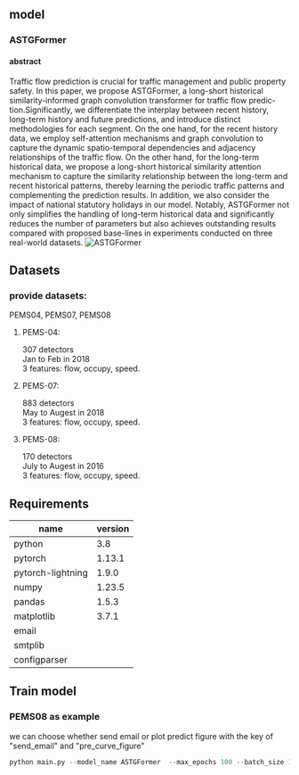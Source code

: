 ## model

### ASTGFormer

#### abstract

Traffic flow prediction is crucial for traffic management and public property safety. In this paper, we propose ASTGFormer, a long-short historical similarity-informed graph convolution transformer for traffic flow predic-tion.Significantly, we differentiate the interplay between recent history, long-term history and future predictions, and introduce distinct methodologies for each segment. On the one hand, for the recent history data, we employ self-attention mechanisms and graph convolution to capture the dynamic spatio-temporal dependencies and adjacency relationships of the traffic flow. On the other hand, for the long-term historical data, we propose a long-short historical similarity attention mechanism to capture the similarity relationship between the long-term and recent historical patterns, thereby learning the periodic traffic patterns and complementing the prediction results. In addition, we also consider the impact of national statutory holidays in our model. Notably, ASTGFormer not only simplifies the handling of long-term historical data and significantly reduces the number of parameters but also achieves outstanding results compared with proposed base-lines in experiments conducted on three real-world datasets.
![ASTGFormer](./figures/framework.png)

## Datasets

### provide datasets:

PEMS04, PEMS07, PEMS08

1. PEMS-04:
   
   307 detectors  
   Jan to Feb in 2018  
   3 features: flow, occupy, speed.
   
2. PEMS-07:
   
   883 detectors  
   May to Augest in 2018  
   3 features: flow, occupy, speed.

2. PEMS-08:
   
   170 detectors  
   July to Augest in 2016  
   3 features: flow, occupy, speed.
   

## Requirements

| name              | version     |
| ----------------- | ----------- |
| python            |  3.8    |
| pytorch           | 1.13.1 |
| pytorch-lightning | 1.9.0       |
| numpy             | 1.23.5 |
| pandas            | 1.5.3  |
| matplotlib        | 3.7.1  |
| email             |             |
| smtplib           |             |
| configparser      |             |

## Train model

### PEMS08 as example

we can choose whether send email or plot predict figure with the key of "send_email" and "pre_curve_figure"

```python
python main.py --model_name ASTGFormer  --max_epochs 100 --batch_size 16 --data_name PEMS08 --gpus 1 
```

